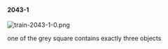 #### 2043-1
![train-2043-1-0.png](https://github.com/lil-lab/nlvr/raw/master/nlvr/train/images/65/train-2043-1-0.png "train-2043-1-0.png")

one of the grey square contains exactly three objects